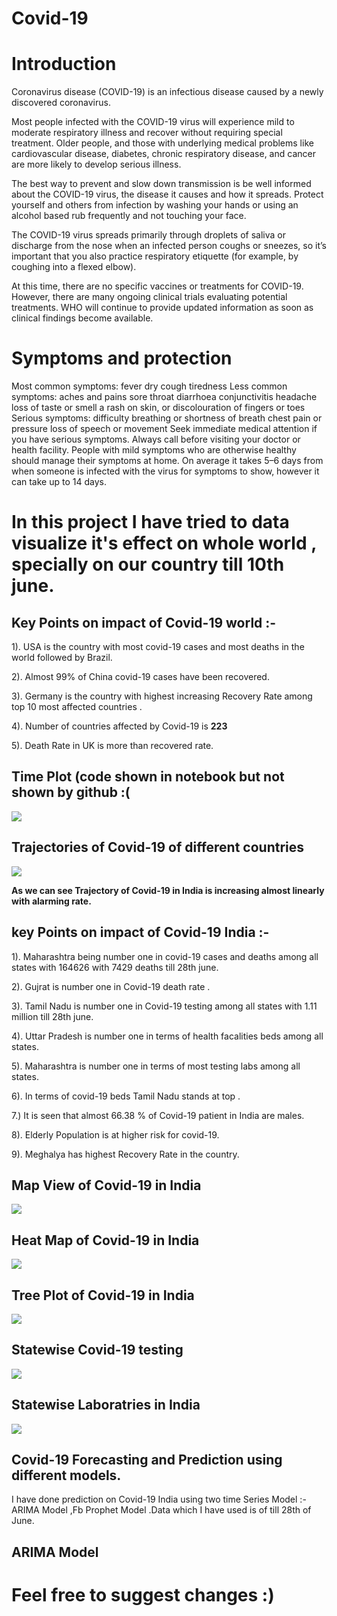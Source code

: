 # Covid-19


# Introduction
Coronavirus disease (COVID-19) is an infectious disease caused by a newly discovered coronavirus.

Most people infected with the COVID-19 virus will experience mild to moderate respiratory illness and recover without requiring special treatment.  Older people, and those with underlying medical problems like cardiovascular disease, diabetes, chronic respiratory disease, and cancer are more likely to develop serious illness.

The best way to prevent and slow down transmission is be well informed about the COVID-19 virus, the disease it causes and how it spreads. Protect yourself and others from infection by washing your hands or using an alcohol based rub frequently and not touching your face. 

The COVID-19 virus spreads primarily through droplets of saliva or discharge from the nose when an infected person coughs or sneezes, so it’s important that you also practice respiratory etiquette (for example, by coughing into a flexed elbow).

At this time, there are no specific vaccines or treatments for COVID-19. However, there are many ongoing clinical trials evaluating potential treatments. WHO will continue to provide updated information as soon as clinical findings become available.

# Symptoms and protection

Most common symptoms:
fever
dry cough
tiredness
Less common symptoms:
aches and pains
sore throat
diarrhoea
conjunctivitis
headache
loss of taste or smell
a rash on skin, or discolouration of fingers or toes
Serious symptoms:
difficulty breathing or shortness of breath
chest pain or pressure
loss of speech or movement
Seek immediate medical attention if you have serious symptoms. Always call before visiting your doctor or health facility.
People with mild symptoms who are otherwise healthy should manage their symptoms at home.
On average it takes 5–6 days from when someone is infected with the virus for symptoms to show, however it can take up to 14 days.

# In this project I have tried to data visualize it's effect on whole world , specially on our country till 10th june.
## Key Points on impact of Covid-19 world :-
1). USA is the country with most covid-19 cases and most deaths in the world followed by Brazil.

2). Almost 99% of China covid-19 cases have been recovered.

3). Germany is the country with highest increasing Recovery Rate among top 10 most affected countries .

4). Number of countries affected by Covid-19 is <b>223</b>

5). Death Rate in UK is more than recovered rate.

## Time Plot (code shown in notebook but not shown by github :(  
<img src="covid-19 india/Image Sources/newplot.png">

## Trajectories of Covid-19 of different countries 
<img src="covid-19 india/Image Sources/Trend2.png">

<b>As we can see Trajectory of Covid-19 in India is increasing almost linearly with alarming rate.</b>

## key Points on impact of Covid-19 India :-

1). Maharashtra being number one in covid-19 cases and deaths among all states with 164626 with 7429 deaths till 28th june.

2). Gujrat is number one in Covid-19 death rate .

3). Tamil Nadu is number one in Covid-19 testing among all states with 1.11 million till 28th june.

4).  Uttar Pradesh is number one in terms of health facalities  beds among all states.

5).  Maharashtra is number one in terms of most testing labs among all states.

6).  In terms of covid-19 beds Tamil Nadu stands at top .

7.) It is seen that almost 66.38 % of Covid-19 patient in India are males.

8). Elderly Population is at higher risk for covid-19.

9). Meghalya has highest Recovery Rate in the country.

## Map View of Covid-19 in India 
<img src="covid-19 india/Image Sources/Map View.png">

## Heat Map of Covid-19 in India
<img src="covid-19 india/Image Sources/HeatMap.png">

## Tree Plot of Covid-19 in India
<img src="covid-19 india/Image Sources/Tree Plot2.png">

## Statewise Covid-19 testing 
<img src="covid-19 india/Image Sources/Test2.png">

## Statewise Laboratries in India 
<img src="covid-19 india/Image Sources/Labs2.png">

## Covid-19 Forecasting and Prediction using different models.
I have done prediction on Covid-19 India using two time Series Model :- ARIMA Model ,Fb Prophet Model .Data which I have used is of till 28th of June.

## ARIMA Model 

# Feel free to suggest changes :)
